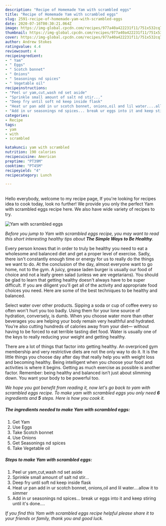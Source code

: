 ```yaml
---
description: "Recipe of Homemade Yam with scrambled eggs"
title: "Recipe of Homemade Yam with scrambled eggs"
slug: 2591-recipe-of-homemade-yam-with-scrambled-eggs
date: 2020-07-16T00:30:21.064Z
image: https://img-global.cpcdn.com/recipes/977a40a422231f11/751x532cq70/yam-with-scrambled-eggs-recipe-main-photo.jpg
thumbnail: https://img-global.cpcdn.com/recipes/977a40a422231f11/751x532cq70/yam-with-scrambled-eggs-recipe-main-photo.jpg
cover: https://img-global.cpcdn.com/recipes/977a40a422231f11/751x532cq70/yam-with-scrambled-eggs-recipe-main-photo.jpg
author: Andrew Stokes
ratingvalue: 4.4
reviewcount: 4
recipeingredient:
- " Yam"
- " Eggs"
- " Scotch bonnet"
- " Onions"
- " Seasonings nd spices"
- " Vegetable oil"
recipeinstructions:
- "Peel ur yam,cut,wash nd set aside"
- "Sprinkle small amount of salt nd stir..."
- "Deep fry until soft nd keep inside flask"
- "Heat ur pan add in ur scotch bonnet, onions,oil and lil water....allow it to simmer"
- "Add in ur seasonings nd spices... break ur eggs into it and keep stiring until it&#39;s done...."
categories:
- Recipe
tags:
- yam
- with
- scrambled

katakunci: yam with scrambled 
nutrition: 190 calories
recipecuisine: American
preptime: "PT39M"
cooktime: "PT45M"
recipeyield: "4"
recipecategory: Lunch

---
```

<br>
Hello everybody, welcome to my recipe page, If you're looking for recipes idea to cook today, look no further! We provide you only the perfect Yam with scrambled eggs recipe here. We also have wide variety of recipes to try.
<br>


![Yam with scrambled eggs](https://img-global.cpcdn.com/recipes/977a40a422231f11/751x532cq70/yam-with-scrambled-eggs-recipe-main-photo.jpg)

<i>Before you jump to Yam with scrambled eggs recipe, you may want to read this short interesting healthy tips about <strong>The Simple Ways to Be Healthy</strong>.</i>

Every person knows that in order to truly be healthy you need to eat a wholesome and balanced diet and get a proper level of exercise. Sadly, there isn't constantly enough time or energy for us to really do the things we want to do. At the conclusion of the day, almost everyone want to go home, not to the gym. A juicy, grease laden burger is usually our food of choice and not a leafy green salad (unless we are vegetarians). You should be glad to learn that getting healthy doesn't always have to be super difficult. If you are diligent you'll get all of the activity and appropriate food choices you need. Here are some of the best techniques to be healthy and balanced.

Select water over other products. Sipping a soda or cup of coffee every so often won't hurt you too badly. Using them for your lone source of hydration, conversely, is dumb. When you choose water more than other beverages you are helping your body remain very healthful and hydrated. You’re also cutting hundreds of calories away from your diet— without having to be forced to eat terrible tasting diet food. Water is usually one of the keys to really reducing your weight and getting healthy.

There are a lot of things that factor into getting healthy. An overpriced gym membership and very restrictive diets are not the only way to do it. It is the little things you choose day after day that really help you with weight loss and becoming healthy. Being intelligent when you choose your food and activities is where it begins. Getting as much exercise as possible is another factor. Remember: being healthy and balanced isn’t just about slimming down. You want your body to be powerful too. 


<i>We hope you got benefit from reading it, now let's go back to yam with scrambled eggs recipe. To make yam with scrambled eggs you only need <strong>6</strong> ingredients and <strong>5</strong> steps. Here is how you cook it.
</i>

##### The ingredients needed to make Yam with scrambled eggs:

1. Get  Yam
1. Use  Eggs
1. Take  Scotch bonnet
1. Use  Onions
1. Get  Seasonings nd spices
1. Take  Vegetable oil


##### Steps to make Yam with scrambled eggs:

1. Peel ur yam,cut,wash nd set aside
1. Sprinkle small amount of salt nd stir...
1. Deep fry until soft nd keep inside flask
1. Heat ur pan add in ur scotch bonnet, onions,oil and lil water....allow it to simmer
1. Add in ur seasonings nd spices... break ur eggs into it and keep stiring until it&#39;s done....


<i>If you find this Yam with scrambled eggs recipe helpful please share it to your friends or family, thank you and good luck.</i>

